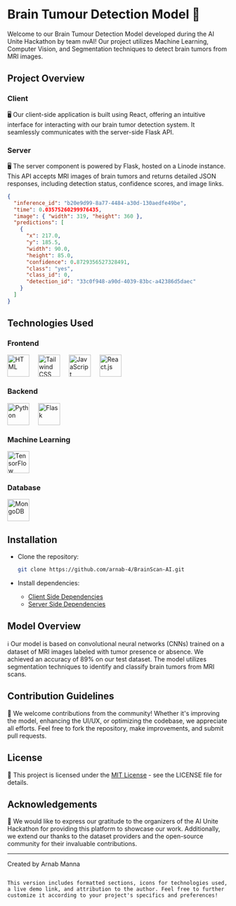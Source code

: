 
# Brain Tumour Detection Model 🧠

Welcome to our Brain Tumour Detection Model developed during the AI Unite Hackathon by team nvAI! Our project utilizes Machine Learning, Computer Vision, and Segmentation techniques to detect brain tumors from MRI images.

## Project Overview

### Client
🖥️ Our client-side application is built using React, offering an intuitive interface for interacting with our brain tumor detection system. It seamlessly communicates with the server-side Flask API.
   

### Server
🖥️ The server component is powered by Flask, hosted on a Linode instance. This API accepts MRI images of brain tumors and returns detailed JSON responses, including detection status, confidence scores, and image links.

```json
{
  "inference_id": "b20e9d99-8a77-4484-a30d-130aedfe49be",
  "time": 0.03575260299976435,
  "image": { "width": 319, "height": 360 },
  "predictions": [
    {
      "x": 217.0,
      "y": 185.5,
      "width": 90.0,
      "height": 85.0,
      "confidence": 0.8729356527328491,
      "class": "yes",
      "class_id": 0,
      "detection_id": "33c0f948-a90d-4039-83bc-a42386d5daec"
    }
  ]
}
```

## Technologies Used

### Frontend
<div style="display: flex; gap: 20px;">
    <img src="https://skillicons.dev/icons?i=html" alt="HTML" width="50"/>
    <img src="https://skillicons.dev/icons?i=tailwind" alt="Tailwind CSS" width="50"/>
    <img src="https://skillicons.dev/icons?i=javascript" alt="JavaScript" width="50"/>
    <img src="https://skillicons.dev/icons?i=react" alt="React.js" width="50"/>
</div>

### Backend
<div style="display: flex; gap: 20px;">
    <img src="https://skillicons.dev/icons?i=python" alt="Python" width="50"/>
    <img src="https://skillicons.dev/icons?i=flask" alt="Flask" width="50"/>
</div>

### Machine Learning
<div style="display: flex; gap: 20px;">
    <img src="https://skillicons.dev/icons?i=tensorflow" alt="TensorFlow" width="50"/>
</div>

### Database
<div style="display: flex; gap: 20px;">
    <img src="https://skillicons.dev/icons?i=mongodb" alt="MongoDB" width="50"/>
</div>

## Installation

+ Clone the repository:
   ```bash
   git clone https://github.com/arnab-4/BrainScan-AI.git
   ```

+ Install dependencies:
   - [Client Side Dependencies](https://github.com/arnab-4/BrainScan-AI/tree/main/client#readme)
   - [Server Side Dependencies](https://github.com/arnab-4/BrainScan-AI/tree/main/server#readme)

## Model Overview

ℹ️ Our model is based on convolutional neural networks (CNNs) trained on a dataset of MRI images labeled with tumor presence or absence. We achieved an accuracy of 89% on our test dataset. The model utilizes segmentation techniques to identify and classify brain tumors from MRI scans.

## Contribution Guidelines

🤝 We welcome contributions from the community! Whether it's improving the model, enhancing the UI/UX, or optimizing the codebase, we appreciate all efforts. Feel free to fork the repository, make improvements, and submit pull requests.

## License

📝 This project is licensed under the [MIT License](https://github.com/arnab-4/BrainScan-AI/blob/main/LICENSE) - see the LICENSE file for details.

## Acknowledgements

🙏 We would like to express our gratitude to the organizers of the AI Unite Hackathon for providing this platform to showcase our work. Additionally, we extend our thanks to the dataset providers and the open-source community for their invaluable contributions.

---

Created by Arnab Manna
```

This version includes formatted sections, icons for technologies used, a live demo link, and attribution to the author. Feel free to further customize it according to your project's specifics and preferences!
